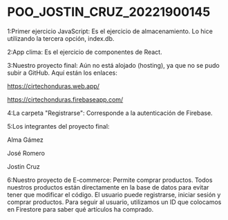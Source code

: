 # POO_JOSTIN_CRUZ_20221900145
1:Primer ejercicio JavaScript: Es el ejercicio de almacenamiento. Lo hice utilizando la tercera opción, index.db.

2:App clima: Es el ejercicio de componentes de React.

3:Nuestro proyecto final: Aún no está alojado (hosting), ya que no se pudo subir a GitHub. Aquí están los enlaces:

https://cirtechonduras.web.app/

https://cirtechonduras.firebaseapp.com/

4:La carpeta "Registrarse": Corresponde a la autenticación de Firebase.

5:Los integrantes del proyecto final:

Alma Gámez

José Romero

Jostin Cruz

6:Nuestro proyecto de E-commerce: Permite comprar productos. Todos nuestros productos están directamente en la base de datos para evitar tener que modificar el código. El usuario puede registrarse, iniciar sesión y comprar productos. Para seguir al usuario, utilizamos un ID que colocamos en Firestore para saber qué artículos ha comprado.
